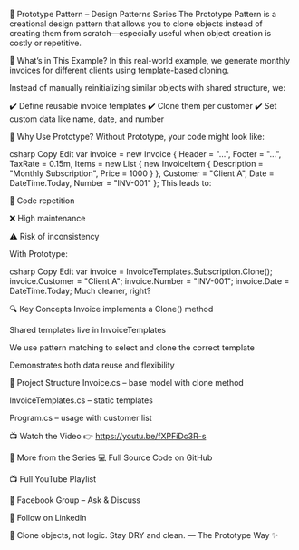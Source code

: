 🧬 Prototype Pattern – Design Patterns Series
The Prototype Pattern is a creational design pattern that allows you to clone objects instead of creating them from scratch—especially useful when object creation is costly or repetitive.

📌 What’s in This Example?
In this real-world example, we generate monthly invoices for different clients using template-based cloning.

Instead of manually reinitializing similar objects with shared structure, we:

✔️ Define reusable invoice templates
✔️ Clone them per customer
✔️ Set custom data like name, date, and number

🧪 Why Use Prototype?
Without Prototype, your code might look like:

csharp
Copy
Edit
var invoice = new Invoice {
    Header = "...",
    Footer = "...",
    TaxRate = 0.15m,
    Items = new List<InvoiceItem> {
        new InvoiceItem { Description = "Monthly Subscription", Price = 1000 }
    },
    Customer = "Client A",
    Date = DateTime.Today,
    Number = "INV-001"
};
This leads to:

🔁 Code repetition

❌ High maintenance

⚠️ Risk of inconsistency

With Prototype:

csharp
Copy
Edit
var invoice = InvoiceTemplates.Subscription.Clone();
invoice.Customer = "Client A";
invoice.Number = "INV-001";
invoice.Date = DateTime.Today;
Much cleaner, right?

🔍 Key Concepts
Invoice implements a Clone() method

Shared templates live in InvoiceTemplates

We use pattern matching to select and clone the correct template

Demonstrates both data reuse and flexibility

📁 Project Structure
Invoice.cs – base model with clone method

InvoiceTemplates.cs – static templates

Program.cs – usage with customer list

📺 Watch the Video
👉 https://youtu.be/fXPFiDc3R-s

🔗 More from the Series
💻 Full Source Code on GitHub

📺 Full YouTube Playlist

👥 Facebook Group – Ask & Discuss

💼 Follow on LinkedIn

🔄 Clone objects, not logic. Stay DRY and clean.
— The Prototype Way ✨
